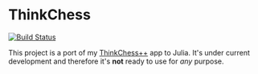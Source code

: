 # ThinkChess

[![Build Status](https://github.com/okrischer/ThinkChess.jl/actions/workflows/CI.yml/badge.svg?branch=main)](https://github.com/okrischer/ThinkChess.jl/actions/workflows/CI.yml?query=branch%3Amain)

This project is a port of my [ThinkChess++](https://github.com/okrischer/ThinkChess) app to Julia.
It's under current development and therefore it's **not** ready to use for *any* purpose.